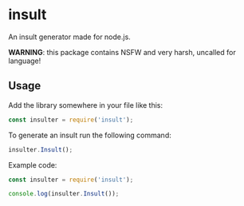 # insult
An insult generator made for node.js.

**WARNING**: this package contains NSFW and very harsh, uncalled for language!

## Usage
Add the library somewhere in your file like this:

```js
const insulter = require('insult');
```

To generate an insult run the following command:

```js
insulter.Insult();
```

Example code:
```js
const insulter = require('insult');

console.log(insulter.Insult());
```
